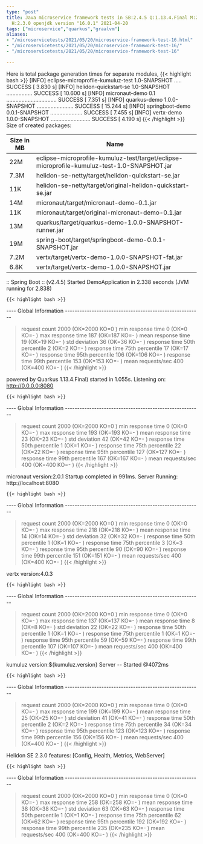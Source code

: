 ```yaml
---
type: "post"
title: Java microservice framework tests in SB:2.4.5 Q:1.13.4.Final M:2.5.4 V:4.0.3
  H:2.3.0 openjdk version "16.0.1" 2021-04-20
tags: ["microservice","quarkus","graalvm"]
aliases:
- "/microservicetests/2021/05/20/microservice-framework-test-16.html"
- "/microservicetests/2021/05/20/microservice-framework-test-16/"
- "/microservicetests/2021/05/20/microservice-framework-test-16"

---
```

 
Here is total package generation times for separate modules,
{{< highlight bash >}}
[INFO] eclipse-microprofile-kumuluz-test 1.0-SNAPSHOT ..... SUCCESS [  3.830 s]
[INFO] helidon-quickstart-se 1.0-SNAPSHOT ................. SUCCESS [ 10.600 s]
[INFO] micronaut-demo 0.1 ................................. SUCCESS [  7.351 s]
[INFO] quarkus-demo 1.0.0-SNAPSHOT ........................ SUCCESS [ 15.244 s]
[INFO] springboot-demo 0.0.1-SNAPSHOT ..................... SUCCESS [  7.455 s]
[INFO] vertx-demo 1.0.0-SNAPSHOT .......................... SUCCESS [  4.190 s]
{{< /highlight >}}
Size of created packages:

| Size in MB |  Name |
|------------|-------|
| 22M | eclipse-microprofile-kumuluz-test/target/eclipse-microprofile-kumuluz-test-1.0-SNAPSHOT.jar |
| 7.3M | helidon-se-netty/target/helidon-quickstart-se.jar |
| 11K | helidon-se-netty/target/original-helidon-quickstart-se.jar |
| 14M | micronaut/target/micronaut-demo-0.1.jar |
| 11K | micronaut/target/original-micronaut-demo-0.1.jar |
| 13M | quarkus/target/quarkus-demo-1.0.0-SNAPSHOT-runner.jar |
| 19M | spring-boot/target/springboot-demo-0.0.1-SNAPSHOT.jar |
| 7.2M | vertx/target/vertx-demo-1.0.0-SNAPSHOT-fat.jar |
| 6.8K | vertx/target/vertx-demo-1.0.0-SNAPSHOT.jar |


:: Spring Boot :: (v2.4.5) Started DemoApplication in 2.338 seconds (JVM running for 2.838)

    {{< highlight bash >}}
---- Global Information --------------------------------------------------------
> request count                                       2000 (OK=2000   KO=0     )
> min response time                                      0 (OK=0      KO=-     )
> max response time                                    187 (OK=187    KO=-     )
> mean response time                                    19 (OK=19     KO=-     )
> std deviation                                         36 (OK=36     KO=-     )
> response time 50th percentile                          2 (OK=2      KO=-     )
> response time 75th percentile                         17 (OK=17     KO=-     )
> response time 95th percentile                        106 (OK=106    KO=-     )
> response time 99th percentile                        153 (OK=153    KO=-     )
> mean requests/sec                                    400 (OK=400    KO=-     )
{{< /highlight >}}

powered by Quarkus 1.13.4.Final) started in 1.055s. Listening on: http://0.0.0.0:8080

    {{< highlight bash >}}
---- Global Information --------------------------------------------------------
> request count                                       2000 (OK=2000   KO=0     )
> min response time                                      0 (OK=0      KO=-     )
> max response time                                    193 (OK=193    KO=-     )
> mean response time                                    23 (OK=23     KO=-     )
> std deviation                                         42 (OK=42     KO=-     )
> response time 50th percentile                          1 (OK=1      KO=-     )
> response time 75th percentile                         22 (OK=22     KO=-     )
> response time 95th percentile                        127 (OK=127    KO=-     )
> response time 99th percentile                        167 (OK=167    KO=-     )
> mean requests/sec                                    400 (OK=400    KO=-     )
{{< /highlight >}}

micronaut version:2.0.1 Startup completed in 991ms. Server Running: http://localhost:8080

    {{< highlight bash >}}
---- Global Information --------------------------------------------------------
> request count                                       2000 (OK=2000   KO=0     )
> min response time                                      0 (OK=0      KO=-     )
> max response time                                    218 (OK=218    KO=-     )
> mean response time                                    14 (OK=14     KO=-     )
> std deviation                                         32 (OK=32     KO=-     )
> response time 50th percentile                          1 (OK=1      KO=-     )
> response time 75th percentile                          3 (OK=3      KO=-     )
> response time 95th percentile                         90 (OK=90     KO=-     )
> response time 99th percentile                        151 (OK=151    KO=-     )
> mean requests/sec                                    400 (OK=400    KO=-     )
{{< /highlight >}}

vertx version:4.0.3

    {{< highlight bash >}}
---- Global Information --------------------------------------------------------
> request count                                       2000 (OK=2000   KO=0     )
> min response time                                      0 (OK=0      KO=-     )
> max response time                                    137 (OK=137    KO=-     )
> mean response time                                     8 (OK=8      KO=-     )
> std deviation                                         22 (OK=22     KO=-     )
> response time 50th percentile                          1 (OK=1      KO=-     )
> response time 75th percentile                          1 (OK=1      KO=-     )
> response time 95th percentile                         59 (OK=59     KO=-     )
> response time 99th percentile                        107 (OK=107    KO=-     )
> mean requests/sec                                    400 (OK=400    KO=-     )
{{< /highlight >}}

kumuluz version:${kumuluz.version} Server -- Started @4072ms

    {{< highlight bash >}}
---- Global Information --------------------------------------------------------
> request count                                       2000 (OK=2000   KO=0     )
> min response time                                      0 (OK=0      KO=-     )
> max response time                                    199 (OK=199    KO=-     )
> mean response time                                    25 (OK=25     KO=-     )
> std deviation                                         41 (OK=41     KO=-     )
> response time 50th percentile                          2 (OK=2      KO=-     )
> response time 75th percentile                         34 (OK=34     KO=-     )
> response time 95th percentile                        123 (OK=123    KO=-     )
> response time 99th percentile                        156 (OK=156    KO=-     )
> mean requests/sec                                    400 (OK=400    KO=-     )
{{< /highlight >}}

Helidon SE 2.3.0 features: [Config, Health, Metrics, WebServer]

    {{< highlight bash >}}
---- Global Information --------------------------------------------------------
> request count                                       2000 (OK=2000   KO=0     )
> min response time                                      0 (OK=0      KO=-     )
> max response time                                    258 (OK=258    KO=-     )
> mean response time                                    38 (OK=38     KO=-     )
> std deviation                                         63 (OK=63     KO=-     )
> response time 50th percentile                          1 (OK=1      KO=-     )
> response time 75th percentile                         62 (OK=62     KO=-     )
> response time 95th percentile                        192 (OK=192    KO=-     )
> response time 99th percentile                        235 (OK=235    KO=-     )
> mean requests/sec                                    400 (OK=400    KO=-     )
{{< /highlight >}}